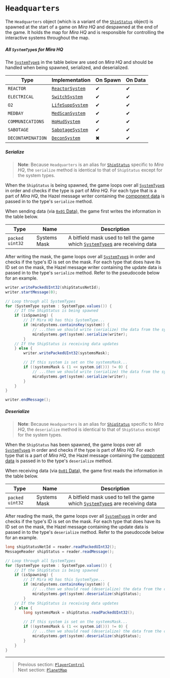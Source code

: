 # `Headquarters`

The `Headquarters` object (which is a variant of the [`ShipStatus`](00_shipstatus.md) object) is spawned at the start of a game on *Mira HQ* and despawned at the end of the game. It holds the map for *Mira HQ* and is responsible for controlling the interactive systems throughout the map.

##### All `SystemType`s for Mira HQ

The [`SystemType`s](../01_packet_structure/06_enums.md#systemtype) in the table below are used on *Mira HQ* and should be handled when being spawned, serialized, and deserialized.

| Type | Implementation | On Spawn | On Data |
| --- | --- | --- | --- |
| `REACTOR` | [`ReactorSystem`](../06_the_systemtype_implementations/01_reactorsystem.md) | &#x2714; | &#x2714; |
| `ELECTRICAL` | [`SwitchSystem`](../06_the_systemtype_implementations/02_switchsystem.md) | &#x2714; | &#x2714; |
| `O2` | [`LifeSuppSystem`](../06_the_systemtype_implementations/03_lifesuppsystem.md) | &#x2714; | &#x2714; |
| `MEDBAY` | [`MedScanSystem`](../06_the_systemtype_implementations/04_medscansystem.md) | &#x2714; | &#x2714; |
| `COMMUNICATIONS` | [`HqHudSystem`](../06_the_systemtype_implementations/09_hqhudsystem.md) | &#x2714; | &#x2714; |
| `SABOTAGE` | [`SabotageSystem`](../06_the_systemtype_implementations/08_sabotagesystem.md) | &#x2714; | &#x2714; |
| `DECONTAMINATION` | [`DeconSystem`](../06_the_systemtype_implementations/10_deconsystem.md) | &#x2716; | &#x2714; |

##### Serialize

> **Note**: Because `Headquarters` is an alias for [`ShipStatus`](00_shipstatus.md) specific to *Mira HQ*, the `serialize` method is identical to that of `ShipStatus` except for the system types.

When the `ShipStatus` is being spawned, the game loops over all [`SystemType`s](../01_packet_structure/06_enums.md#systemtype) in order and checks if the type is part of *Mira HQ*. For each type that is a part of *Mira HQ*, the Hazel message writer containing the [component data](../03_gamedata_and_gamedatato_message_types/04_spawn.md#the-component-structure) is passed in to the type's `serialize` method.

When sending data (via [`0x01` Data](../03_gamedata_and_gamedatato_message_types/01_data.md)), the game first writes the information in the table below.

| Type | Name | Description |
| --- | --- | --- |
| `packed uint32` | Systems Mask | A bitfield mask used to tell the game which [`SystemType`s](../01_packet_structure/06_enums.md#systemtype) are receiving data |

After writing the mask, the game loops over all [`SystemType`s](../01_packet_structure/06_enums.md#systemtype) in order and checks if the type's ID is set on the mask. For each type that does have its ID set on the mask, the Hazel message writer containing the update data is passed in to the type's `serialize` method. Refer to the pseudocode below for an example.

```java
writer.writePackedUInt32(shipStatusNetId);
writer.startMessage(0);

// Loop through all SystemTypes
for (SystemType system : SystemType.values()) {
    // If the ShipStatus is being spawned
    if (isSpawning) {
        // If Mira HQ has this SystemType...
        if (miraSystems.containsKey(system)) {
            // ...then we should write (serialize) the data from the system
            miraSystems.get(system).serialize(writer);
        }
    // If the ShipStatus is receiving data updates
    } else {
        writer.writePackedUInt32(systemsMask);

        // If this system is set on the systemsMask...
        if ((systemsMask & (1 << system.id())) != 0) {
            // ...then we should write (serialize) the data from the system
            miraSystems.get(system).serialize(writer);
        }
    }
}

writer.endMessage();
```

##### Deserialize

> **Note**: Because `Headquarters` is an alias for [`ShipStatus`](00_shipstatus.md) specific to *Mira HQ*, the `deserialize` method is identical to that of `ShipStatus` except for the system types.

When the `ShipStatus` has been spawned, the game loops over all [`SystemType`s](../01_packet_structure/06_enums.md#systemtype) in order and checks if the type is part of *Mira HQ*. For each type that is a part of *Mira HQ*, the Hazel message containing the [component data](../03_gamedata_and_gamedatato_message_types/04_spawn.md#the-component-structure) is passed in to the type's `deserialize` method.

When receiving data (via [`0x01` Data](../03_gamedata_and_gamedatato_message_types/01_data.md)), the game first reads the information in the table below.

| Type | Name | Description |
| --- | --- | --- |
| `packed uint32` | Systems Mask | A bitfield mask used to tell the game which [`SystemType`s](../01_packet_structure/06_enums.md#systemtype) are receiving data |

After reading the mask, the game loops over all [`SystemType`s](../01_packet_structure/06_enums.md#systemtype) in order and checks if the type's ID is set on the mask. For each type that does have its ID set on the mask, the Hazel message containing the update data is passed in to the type's `deserialize` method. Refer to the pseudocode below for an example.

```java
long shipStatusNetId = reader.readPackedUInt32();
MessageReader shipStatus = reader.readMessage();

// Loop through all SystemTypes
for (SystemType system : SystemType.values()) {
    // If the ShipStatus is being spawned
    if (isSpawning) {
        // If Mira HQ has this SystemType...
        if (miraSystems.containsKey(system)) {
            // ...then we should read (deserialize) the data from the component message
            miraSystems.get(system).deserialize(shipStatus);
        }
    // If the ShipStatus is receiving data updates
    } else {
        long systemsMask = shipStatus.readPackedUInt32();

        // If this system is set on the systemsMask...
        if ((systemsMask & (1 << system.id())) != 0) {
            // ...then we should read (deserialize) the data from the component message
            miraSystems.get(system).deserialize(shipStatus);
        }
    }
}
```

---

> Previous section: [`PlayerControl`](04_playercontrol.md)<br>
> Next section: [`PlanetMap`](06_planetmap.md)
